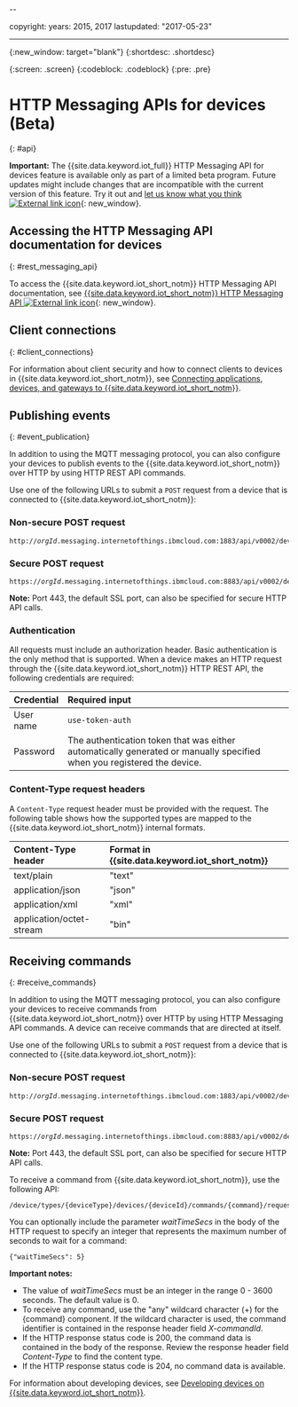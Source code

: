 --

copyright:
 years: 2015, 2017
lastupdated: "2017-05-23"

---

{:new_window: target="blank"}
{:shortdesc: .shortdesc}

{:screen: .screen}
{:codeblock: .codeblock}
{:pre: .pre}

# HTTP Messaging APIs for devices (Beta)
{: #api}

**Important:** The {{site.data.keyword.iot_full}} HTTP Messaging API for devices feature is available only as part of a limited beta program. Future updates might include changes that are incompatible with the current version of this feature. Try it out and [let us know what you think ![External link icon](../../../icons/launch-glyph.svg)](https://developer.ibm.com/answers/smart-spaces/17/internet-of-things.html){: new_window}.


## Accessing the HTTP Messaging API documentation for devices
{: #rest_messaging_api}

To access the {{site.data.keyword.iot_short_notm}} HTTP Messaging API documentation, see [{{site.data.keyword.iot_short_notm}} HTTP Messaging API ![External link icon](../../../icons/launch-glyph.svg)](https://docs.internetofthings.ibmcloud.com/apis/swagger/v0002/http-messaging.html){: new_window}.


## Client connections
{: #client_connections}

For information about client security and how to connect clients to devices in {{site.data.keyword.iot_short_notm}}, see [Connecting applications, devices, and gateways to {{site.data.keyword.iot_short_notm}}](../reference/security/connect_devices_apps_gw.html).

## Publishing events
{: #event_publication}

In addition to using the MQTT messaging protocol, you can also configure your devices to publish events to the {{site.data.keyword.iot_short_notm}} over HTTP by using HTTP REST API commands.

Use one of the following URLs to submit a ``POST`` request from a device that is connected to {{site.data.keyword.iot_short_notm}}:

### Non-secure POST request
<pre class="pre"><code class="hljs">http://<var class="keyword varname">orgId</var>.messaging.internetofthings.ibmcloud.com:1883/api/v0002/device/types/<var class="keyword varname">typeId</var>/devices/<var class="keyword varname">deviceId</var>/events/<var class="keyword varname">eventId</var></code></pre>

### Secure POST request

<pre class="pre"><code class="hljs">https://<var class="keyword varname">orgId</var>.messaging.internetofthings.ibmcloud.com:8883/api/v0002/device/types/<var class="keyword varname">typeId</var>/devices/<var class="keyword varname">deviceId</var>/events/<var class="keyword varname">eventId</var></code></pre>

**Note:** Port 443, the default SSL port, can also be specified for secure HTTP API calls.

### Authentication

All requests must include an authorization header. Basic authentication is the only method that is supported. When a device makes an HTTP request through the {{site.data.keyword.iot_short_notm}} HTTP REST API, the following credentials are required:

|Credential|Required input|
|:---|:---|
|User name|`use-token-auth`
|Password| The authentication token that was either automatically generated or manually specified when you registered the device.


### Content-Type request headers

A `Content-Type` request header must be provided with the request. The following table shows how the supported types are mapped to the {{site.data.keyword.iot_short_notm}} internal formats.

|Content-Type header|Format in {{site.data.keyword.iot_short_notm}}|
|:---|:---|
|text/plain|"text"
|application/json| "json"
|application/xml | "xml"
|application/octet-stream|"bin"


## Receiving commands
{: #receive_commands}

In addition to using the MQTT messaging protocol, you can also configure your devices to receive commands from {{site.data.keyword.iot_short_notm}} over HTTP by using HTTP Messaging API commands. A device can receive commands that are directed at itself.

Use one of the following URLs to submit a ``POST`` request from a device that is connected to {{site.data.keyword.iot_short_notm}}:

### Non-secure POST request
<pre class="pre"><code class="hljs">http://<var class="keyword varname">orgId</var>.messaging.internetofthings.ibmcloud.com:1883/api/v0002/device/types/<var class="keyword varname">typeId</var>/devices/<var class="keyword varname">deviceId</var>/commands/<var class="keyword varname">command</var>/request</code></pre>

### Secure POST request

<pre class="pre"><code class="hljs">https://<var class="keyword varname">orgId</var>.messaging.internetofthings.ibmcloud.com:8883/api/v0002/device/types/<var class="keyword varname">typeId</var>/devices/<var class="keyword varname">deviceId</var>/commands/<var class="keyword varname">command</var>/request</code></pre>

**Note:** Port 443, the default SSL port, can also be specified for secure HTTP API calls.

To receive a command from {{site.data.keyword.iot_short_notm}}, use the following API:

<pre class="pre"><code class="hljs">/device/types/{deviceType}/devices/{deviceId}/commands/{command}/request</var></code></pre>

You can optionally include the parameter *waitTimeSecs* in the body of the HTTP request to specify an integer that represents the maximum number of seconds to wait for a command:
<pre class="pre"><code class="hljs">{"waitTimeSecs": 5} </code></pre>


**Important notes:**
- The value of *waitTimeSecs* must be an integer in the range 0 - 3600 seconds. The default value is 0.
- To receive any command, use the "any" wildcard character (+) for the {command} component. If the wildcard character is used, the command identifier is contained in the response header field *X-commandId*.
- If the HTTP response status code is 200, the command data is contained in the body of the response. Review the response header field *Content-Type* to find the content type.
- If the HTTP response status code is 204, no command data is available.


For information about developing devices, see [Developing devices on {{site.data.keyword.iot_short_notm}}](../devices/device_dev_index.html).
